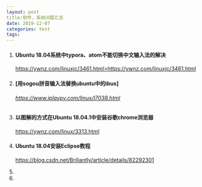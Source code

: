 ```yaml
---
layout: post
title:软件，系统问题汇总
date: 2019-12-07
categories: test
tags: 
---
```




1. #### Ubuntu 18.04系统中typora、atom不能切换中文输入法的解决

   https://ywnz.com/linuxjc/3461.html><https://ywnz.com/linuxjc/3461.html>

2. #### [用sogou拼音输入法替换ubuntu中的ibus]

   ###### https://www.iplaypy.com/linux/l7038.html

3. #### 以图解的方式在Ubuntu 18.04.1中安装谷歌chrome浏览器

   https://ywnz.com/linux/3313.html

4. #### Ubuntu 18.04安装Eclipse教程

   https://blog.csdn.net/Briliantly/article/details/82292301

5. 





1. 